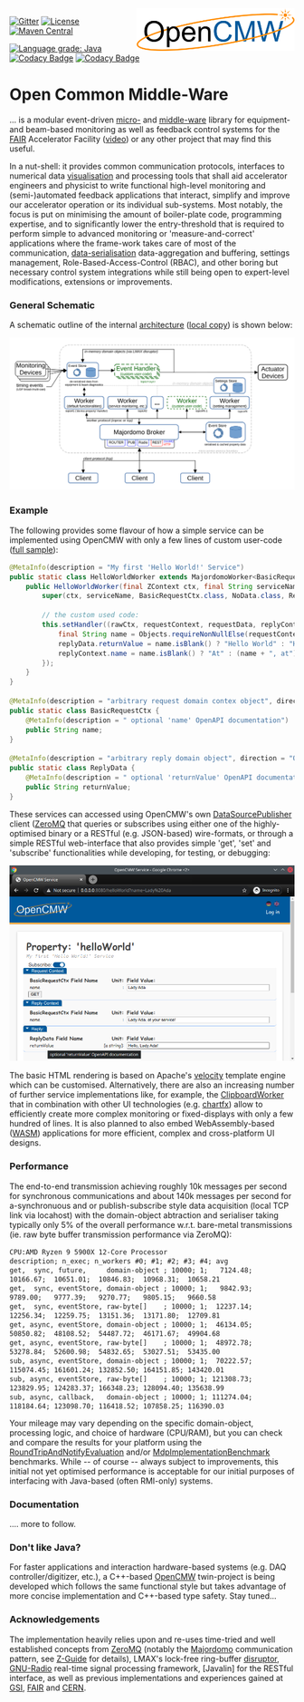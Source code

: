 <picture>
<source srcset="assets/OpenCMW_logo_w.svg" media="(prefers-color-scheme: dark)">
<!--suppress HtmlDeprecatedAttribute -->
<img align="right" src="assets/OpenCMW_logo_b.svg" alt="OpenCMW Logo" height="75">
</picture>

[![Gitter](https://badges.gitter.im/fair-acc/opencmw.svg)](https://gitter.im/fair-acc/opencmw?utm_source=badge&utm_medium=badge&utm_campaign=pr-badge)
[![License](https://img.shields.io/badge/License-LGPL%203.0-blue.svg)](https://opensource.org/licenses/LGPL-3.0)
[![Maven Central](https://img.shields.io/maven-central/v/io.opencmw/opencmw)](https://search.maven.org/search?q=g:io.opencmw)

[![Language grade: Java](https://img.shields.io/lgtm/grade/java/github/fair-acc/opencmw-java)](https://lgtm.com/projects/g/fair-acc/opencmw-java/context:java)
[![Codacy Badge](https://app.codacy.com/project/badge/Grade/9c7215713a8d4e71a751ae70ec31f2db?branch=main)](https://app.codacy.com/gh/fair-acc/opencmw-java)
[![Codacy Badge](https://app.codacy.com/project/badge/Coverage/9c7215713a8d4e71a751ae70ec31f2db)](https://www.codacy.com/gh/fair-acc/opencmw-java/dashboard?utm_source=github.com&utm_medium=referral&utm_content=fair-acc/opencmw-java&utm_campaign=Badge_Coverage)
# Open Common Middle-Ware
... is a modular event-driven [micro-](https://en.wikipedia.org/wiki/Microservices) and [middle-ware](https://en.wikipedia.org/wiki/Middleware#:~:text=Middleware%20is%20a%20computer%20software,described%20as%20%22software%20glue%22.)
library for equipment- and beam-based monitoring as well as feedback control systems for the [FAIR](https://fair-center.eu/) Accelerator Facility ([video](https://www.youtube.com/watch?v=gCHzDR7hdoM)) 
or any other project that may find this useful.

In a nut-shell: it provides common communication protocols, interfaces to numerical data [visualisation](https://github.com/GSI-CS-CO/chart-fx) 
and processing tools that shall aid accelerator engineers and physicist to write functional high-level monitoring and 
(semi-)automated feedback applications that interact, simplify and improve our accelerator operation or its individual sub-systems.
Most notably, the focus is put on minimising the amount of boiler-plate code, programming expertise, and to significantly 
lower the entry-threshold that is required to perform simple to advanced monitoring or 'measure-and-correct' applications 
where the frame-work takes care of most of the communication, [data-serialisation](docs/IoSerialiser.md) data-aggregation 
and buffering, settings management, Role-Based-Access-Control (RBAC), and other boring but necessary control system integrations 
while still being open to expert-level modifications, extensions or improvements.  

### General Schematic
A schematic outline of the internal [architecture](https://edms.cern.ch/document/2444348/1) ([local copy](assets/F-CS-SIS-en-B_0006_FAIR_Service_Middle_Ware_V1_0.pdf)) is shown below:

![OpenCMW architectural schematic](./assets/FAIR_microservice_schematic.svg) 

### Example
The following provides some flavour of how a simple service can be implemented using OpenCMW with only a few lines of 
custom user-code ([full sample](https://github.com/fair-acc/opencmw-java/tree/createReadme/server-rest/src/test/java/io/opencmw/server/rest/samples/BasicSample.java)):

```Java
@MetaInfo(description = "My first 'Hello World!' Service")
public static class HelloWorldWorker extends MajordomoWorker<BasicRequestCtx, NoData, ReplyData> {
    public HelloWorldWorker(final ZContext ctx, final String serviceName, final RbacRole<?>... rbacRoles) {
        super(ctx, serviceName, BasicRequestCtx.class, NoData.class, ReplyData.class, rbacRoles);

        // the custom used code:
        this.setHandler((rawCtx, requestContext, requestData, replyContext, replyData) -> {
            final String name = Objects.requireNonNullElse(requestContext.name, "");
            replyData.returnValue = name.isBlank() ? "Hello World" : "Hello, " + name + "!";
            replyContext.name = name.isBlank() ? "At" : (name + ", at") + " your service!";
        });
    }
}

@MetaInfo(description = "arbitrary request domain contex object", direction = "IN")
public static class BasicRequestCtx {
    @MetaInfo(description = " optional 'name' OpenAPI documentation")
    public String name;
}

@MetaInfo(description = "arbitrary reply domain object", direction = "OUT")
public static class ReplyData {
    @MetaInfo(description = " optional 'returnValue' OpenAPI documentation", unit="a string")
    public String returnValue;
}
```

These services can accessed using OpenCMW's own [DataSourcePublisher](./client/src/test/java/io/opencmw/client/DataSourceExample.java)
client ([ZeroMQ](https://zeromq.org/-based) that queries or subscribes using either one of the highly-optimised binary
or a RESTful (e.g. JSON-based) wire-formats, or through a simple RESTful web-interface that also provides simple 
'get', 'set' and 'subscribe' functionalities while developing, for testing, or debugging:

![web/REST interface example](docs/BasicExampleSnapshot.png)

The basic HTML rendering is based on Apache's [velocity](https://velocity.apache.org/) template engine which can be customised. 
Alternatively, there are also an increasing number of further service implementations like, for example, the [ClipboardWorker](/server/src/main/java/io/opencmw/server/ClipboardWorker.java) 
that in combination with other UI technologies (e.g. [chartfx](https://github.com/GSI-CS-CO/chart-fx)) allow to efficiently 
create more complex monitoring or fixed-displays with only a few hundred of lines. It is also planned to also embed 
WebAssembly-based ([WASM](https://en.wikipedia.org/wiki/WebAssembly)) applications for more efficient, complex and 
cross-platform UI designs.   

### Performance
The end-to-end transmission achieving roughly 10k messages per second for synchronous communications and 
about 140k messages per second for a-synchronuous and or publish-subscribe style data acquisition (local TCP link via locahost) 
with the domain-object abtraction and serialiser taking typically only 5% of the overall performance w.r.t. bare-metal 
transmissions (ie. raw byte buffer transmission performance via ZeroMQ):
```
CPU:AMD Ryzen 9 5900X 12-Core Processor
description; n_exec; n_workers #0; #1; #2; #3; #4; avg
get,  sync, future,     domain-object ; 10000; 1;   7124.48;  10166.67;  10651.01;  10846.83;  10968.31;  10658.21
get,  sync, eventStore, domain-object ; 10000; 1;   9842.93;   9789.00;   9777.39;   9270.77;   9805.15;   9660.58
get,  sync, eventStore, raw-byte[]    ; 10000; 1;  12237.14;  12256.34;  12259.75;  13151.36;  13171.80;  12709.81
get, async, eventStore, domain-object ; 10000; 1;  46134.05;  50850.82;  48108.52;  54487.72;  46171.67;  49904.68
get, async, eventStore, raw-byte[]    ; 10000; 1;  48972.78;  53278.84;  52600.98;  54832.65;  53027.51;  53435.00
sub, async, eventStore, domain-object ; 10000; 1;  70222.57; 115074.45; 161601.24; 132852.50; 164151.85; 143420.01
sub, async, eventStore, raw-byte[]    ; 10000; 1; 121308.73; 123829.95; 124283.37; 166348.23; 128094.40; 135638.99
sub, async, callback,   domain-object ; 10000; 1; 111274.04; 118184.64; 123098.70; 116418.52; 107858.25; 116390.03
```
Your mileage may vary depending on the specific domain-object, processing logic, and choice of hardware (CPU/RAM),
but you can check and compare the results for your platform using the [RoundTripAndNotifyEvaluation](./concepts/src/test/java/io/opencmw/concepts/RoundTripAndNotifyEvaluation.java)
and/or [MdpImplementationBenchmark](./client/src/test/java/io/opencmw/client/benchmark/MdpImplementationBenchmark.java) benchmarks.
While -- of course -- always subject to improvements, this initial not yet optimised performance is acceptable for our
initial purposes of interfacing with Java-based (often RMI-only) systems. 

### Documentation
.... more to follow.

### Don't like Java?
For faster applications and interaction hardware-based systems (e.g. DAQ controller/digitizer, etc.), a C++-based 
[OpenCMW](https://github.com/fair-acc/opencmw-cpp) twin-project is being developed which follows the same functional style 
but takes advantage of more concise implementation and C++-based type safety. 
Stay tuned...

### Acknowledgements
The implementation heavily relies upon and re-uses time-tried and well established concepts from [ZeroMQ](https://zeromq.org/) 
(notably the [Majordomo](https://rfc.zeromq.org/spec/7/) communication pattern, see [Z-Guide](https://zguide.zeromq.org/docs/chapter4/#Service-Oriented-Reliable-Queuing-Majordomo-Pattern) 
for details), LMAX's lock-free ring-buffer [disruptor](https://lmax-exchange.github.io/disruptor/), [GNU-Radio](https://www.gnuradio.org/) 
real-time signal processing framework, [Javalin] for the RESTful interface, as well as previous implementations and 
experiences gained at [GSI](https://www.gsi.de/), [FAIR](https://fair-center.eu/) and [CERN](https://home.cern/).



